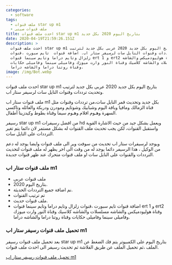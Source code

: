 ```yaml
---
categories:
  - software
tags:
  - ملف قنوات star up m1
  - ملف قنوات صينى
title: احدث ملف قنوات star up m1 بتاريخ اليوم 2020 بكل جديد
date: 2020-04-19T21:59:26.151Z
description: >
  احدث ملف قنوات star up m1 بتاريخ اليوم بكل جديد 2020 عربى بكل جديد لترتيب
  وتحديث ترددات وقنوات النايل سات لرسيفر ستار اب. اضافة قنوات  تايم سبورت ،قنوات
  زلزال وتايم دراما وتايم سينما قنوات ert 1 و ert2 وقناة هوليودميكس والشاشه
  مسلسلات والشاشه كلاسيك وقناة النور وارت ميوزك وفاميلى سينما وفاميلى حكايات
  وقناة روتنا دراما والشاشه دراما.
image: /img/Bot.webp
---
```

  
  

احدث ملف قنوات star up m1 بتاريخ اليوم بكل جديد 2020 عربى بكل جديد لترتيب وتحديث ترددات وقنوات النايل سات لرسيفر ستار اب.

ملف قنوات ستار اب m1 بكل جديد وتحديث قمر النايل سات،من ترددات وقنوات مثل قناة الزمالك ومافيا وباقة اليوم وشبابيك وشوتايم ومودرن ودربكة والعائله وتاكسي السهرة وهـوم افلام وهـوم سيما وقناة بطوط وكيدزينا أطفال.

رسيفر star up m1 من افضل رسيفرات hd ويعمل بشكل جيد من حيث الاشارة القوية واستقبل القنوات، لكن يجب تحديث ملف القنوات له بشكل مستمر لان دائما يتم تغير الترددات على النايل سات.

ويوجد لرسيفرات ستار اب تحديث من سوفت وير الى ملف قنوات وايضا يوجد له دعم من الوكيل ، هذا الرسيفر دائما يوجد له من وقت الى اخر يظهر له ملف قنوات لتحديث الترددات والقنوات على النايل سات او ملف قنوات متحرك عند ظهر قنوات جديدة.

### ملف قنوات ستار اب m1

* ملف قنوات عربى
* بتاريخ اليوم 2020.
* نم اضافة جميع الترددات الحديثة.
* تم ترتيب القنوات
* ملف قنوات حديث.
* اضافة قنوات  تايم سبورت ،قنوات زلزال وتايم دراما وتايم سينما قنوات ert 1 و ert2 وقناة هوليودميكس والشاشه مسلسلات والشاشه كلاسيك وقناة النور وارت ميوزك وفاميلى سينما وفاميلى حكايات وقناة روتنا دراما والشاشه دراما.

### تحميل ملف قنوات رسيفر ستار اب m1

بعد تحميل ملف قنوات رسيفر star up m1 بتاريخ اليوم على الكمبيوتر يتم فك الضغط عن الملف ،ثم تحميل الملف عن طريق الفلاشة ثم تحديث رسيفر الى احدث ملف قنوات.

[تحميل ملف قنوات رسيفر ستار اب m1](https://www.file4.net/f-1ecj)